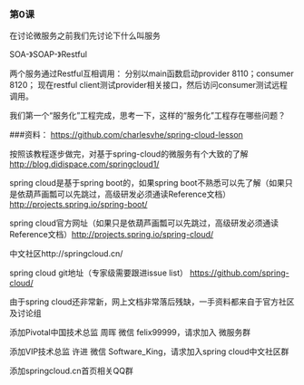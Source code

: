 ### 第0课
在讨论微服务之前我们先讨论下什么叫服务

SOA-》SOAP-》Restful

两个服务通过Restful互相调用：
分别以main函数启动provider 8110；consumer 8120； 现在restful client测试provider相关接口，然后访问consumer测试远程调用。

我们第一个“服务化”工程完成，思考一下，这样的“服务化”工程存在哪些问题？

###资料：
https://github.com/charlesvhe/spring-cloud-lesson

按照该教程逐步做完，对基于spring-cloud的微服务有个大致的了解 http://blog.didispace.com/springcloud1/

spring cloud是基于spring boot的，如果spring boot不熟悉可以先了解（如果只是依葫芦画瓢可以先跳过，高级研发必须通读Reference文档） http://projects.spring.io/spring-boot/

spring cloud官方网址（如果只是依葫芦画瓢可以先跳过，高级研发必须通读Reference文档）http://projects.spring.io/spring-cloud/

中文社区http://springcloud.cn/

spring cloud git地址（专家级需要跟进issue list） https://github.com/spring-cloud/

由于spring cloud还非常新，网上文档非常落后残缺，一手资料都来自于官方社区及讨论组

添加Pivotal中国技术总监 周晖 微信 felix99999，请求加入 微服务群

添加VIP技术总监 许进 微信 Software_King，请求加入spring cloud中文社区群

添加springcloud.cn首页相关QQ群